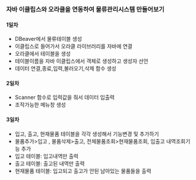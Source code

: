 ### 자바 이클립스와 오라클을 연동하여 물류관리시스템 만들어보기

#### 1일차
- DBeaver에서 물류테이블 생성
- 이클립스로 들어가서 오라클 라이브러리를 자바에 연결
- 오라클에서 테이블을 생성
- 테이블이름을 자바 이클립스에서 객체로 생성하고 생성자 선언
- 데이터 연결,종료,입력,불러오기,삭제 함수 생성

#### 2일차
- Scanner 함수로 입력값을 줘서 데이터 입출력
- 조작가능한 메뉴창 생성

#### 3일차 
- 입고, 출고, 현재물품 테이블을 각각 생성해서 기능변경 및 추가하기
- 물품추가>입고 , 물품삭제>출고, 전체물품조회>현재물품조회, 입출고 내역조회기능 추가 
- 입고 테이블: 입고내역만 출력 
- 출고 테이블: 출고된 내역만 출력 
- 현재물품 테이블: 입고되고 출고가 안된 남아있는 물품들을 출력